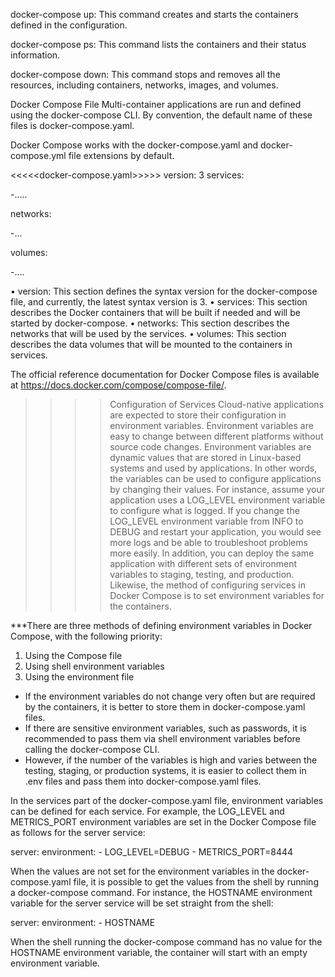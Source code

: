 docker-compose up: This command creates and starts the containers
defined in the configuration.

docker-compose ps: This command lists the containers and their
status information.

docker-compose down: This command stops and removes all the resources,
including containers, networks, images, and volumes.

Docker Compose File
Multi-container applications are run and defined using the docker-compose CLI.
By convention, the default name of these files is docker-compose.yaml.

Docker Compose works with the docker-compose.yaml and
docker-compose.yml file extensions by default.

<<<<<docker-compose.yaml>>>>>
version: 3
services:

-.....

networks:

-...

volumes:

-....


• version: This section defines the syntax version for the docker-compose
file, and currently, the latest syntax version is 3.
• services: This section describes the Docker containers that will be built if
needed and will be started by docker-compose.
• networks: This section describes the networks that will be used by the services.
• volumes: This section describes the data volumes that will be mounted to the
containers in services.

The official reference documentation for Docker Compose files is available
at https://docs.docker.com/compose/compose-file/.

>>>>Configuration of Services
Cloud-native applications are expected to store their configuration in environment
variables. Environment variables are easy to change between different platforms
without source code changes. Environment variables are dynamic values that are
stored in Linux-based systems and used by applications. In other words, the
variables can be used to configure applications by changing their values.
For instance, assume your application uses a LOG_LEVEL environment variable
to configure what is logged. If you change the LOG_LEVEL environment variable
from INFO to DEBUG and restart your application, you would see more logs and be
able to troubleshoot problems more easily. In addition, you can deploy the same
application with different sets of environment variables to staging, testing, and
production. Likewise, the method of configuring services in Docker Compose is
to set environment variables for the containers.

***There are three methods of defining environment variables in Docker Compose,
with the following priority:
1. Using the Compose file
2. Using shell environment variables
3. Using the environment file

* If the environment variables do not change very often but are required by the
containers, it is better to store them in docker-compose.yaml files. 
* If there are sensitive environment variables, such as passwords, it is recommended to pass them
via shell environment variables before calling the docker-compose CLI. 
* However, if the number of the variables is high and varies between the testing, staging, or
production systems, it is easier to collect them in .env files and pass them into
docker-compose.yaml files.

In the services part of the docker-compose.yaml file, environment
variables can be defined for each service. For example, the LOG_LEVEL and
METRICS_PORT environment variables are set in the Docker Compose file
as follows for the server service:

server:
  environment:
    - LOG_LEVEL=DEBUG
    - METRICS_PORT=8444

When the values are not set for the environment variables in the
docker-compose.yaml file, it is possible to get the values from the shell
by running a docker-compose command. For instance, the HOSTNAME
environment variable for the server service will be set straight from the shell:

  server:
    environment:
      - HOSTNAME

When the shell running the docker-compose command has no value for
the HOSTNAME environment variable, the container will start with an empty
environment variable.



